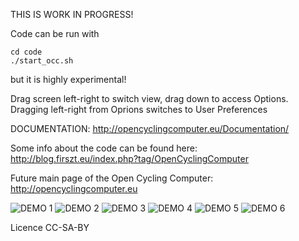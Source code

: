 THIS IS WORK IN PROGRESS!

Code can be run with
```
cd code
./start_occ.sh
```
but it is highly experimental!

Drag screen left-right to switch view, drag down to access Options.
Dragging left-right from Oprions switches to User Preferences

DOCUMENTATION: http://opencyclingcomputer.eu/Documentation/

Some info about the code can be found here:
http://blog.firszt.eu/index.php?tag/OpenCyclingComputer

Future main page of the Open Cycling Computer: http://opencyclingcomputer.eu

![DEMO 1](https://github.com/PrzemoF/Open-Cycling-Computer/blob/master/code/demo_screenshoots/demo_1.png?raw=true)
![DEMO 2](https://github.com/PrzemoF/Open-Cycling-Computer/blob/master/code/demo_screenshoots/demo_2.png?raw=true)
![DEMO 3](https://github.com/PrzemoF/Open-Cycling-Computer/blob/master/code/demo_screenshoots/demo_3.png?raw=true)
![DEMO 4](https://github.com/PrzemoF/Open-Cycling-Computer/blob/master/code/demo_screenshoots/demo_4.png?raw=true)
![DEMO 5](https://github.com/PrzemoF/Open-Cycling-Computer/blob/master/code/demo_screenshoots/demo_5.png?raw=true)
![DEMO 6](https://github.com/PrzemoF/Open-Cycling-Computer/blob/master/code/demo_screenshoots/demo_6.png?raw=true)

Licence CC-SA-BY

